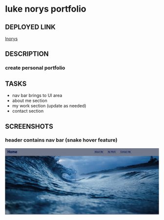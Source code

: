 # luke norys portfolio

## DEPLOYED LINK
[lnorys](https://lukenorys.github.io/lnorys_portfolio/)

## DESCRIPTION
### create personal portfolio

## TASKS
* nav bar brings to UI area
* about me section
* my work section (update as needed)
* contact section

## SCREENSHOTS
### header contains nav bar (snake hover feature)
[![screenshot navbar](./assets/images/nav_hero.png)](https://lukenorys.github.io/lnorys_portfolio/index.html)